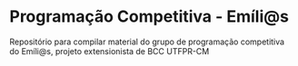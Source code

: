 # Programação Competitiva - Emíli@s
Repositório para compilar material do grupo de programação competitiva do Emíli@s, projeto extensionista de BCC UTFPR-CM
